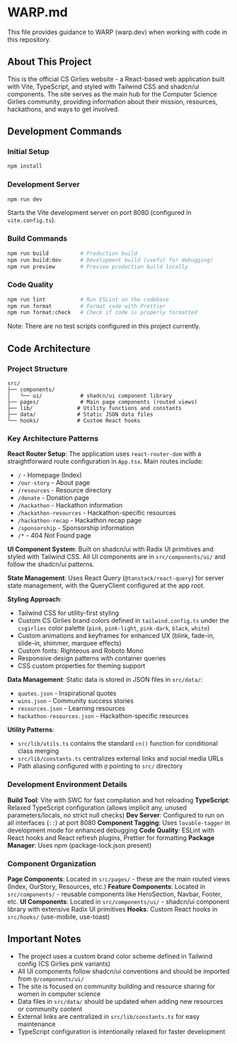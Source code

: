 # WARP.md

This file provides guidance to WARP (warp.dev) when working with code in this repository.

## About This Project

This is the official CS Girlies website - a React-based web application built with Vite, TypeScript, and styled with Tailwind CSS and shadcn/ui components. The site serves as the main hub for the Computer Science Girlies community, providing information about their mission, resources, hackathons, and ways to get involved.

## Development Commands

### Initial Setup
```bash
npm install
```

### Development Server
```bash
npm run dev
```
Starts the Vite development server on port 8080 (configured in `vite.config.ts`).

### Build Commands
```bash
npm run build          # Production build
npm run build:dev      # Development build (useful for debugging)
npm run preview        # Preview production build locally
```

### Code Quality
```bash
npm run lint           # Run ESLint on the codebase
npm run format         # Format code with Prettier
npm run format:check   # Check if code is properly formatted
```

Note: There are no test scripts configured in this project currently.

## Code Architecture

### Project Structure
```
src/
├── components/
│   └── ui/            # shadcn/ui component library
├── pages/             # Main page components (routed views)
├── lib/              # Utility functions and constants
├── data/             # Static JSON data files
└── hooks/            # Custom React hooks
```

### Key Architecture Patterns

**React Router Setup**: The application uses `react-router-dom` with a straightforward route configuration in `App.tsx`. Main routes include:
- `/` - Homepage (Index)
- `/our-story` - About page
- `/resources` - Resource directory
- `/donate` - Donation page
- `/hackathon` - Hackathon information
- `/hackathon-resources` - Hackathon-specific resources
- `/hackathon-recap` - Hackathon recap page
- `/sponsorship` - Sponsorship information
- `/*` - 404 Not Found page

**UI Component System**: Built on shadcn/ui with Radix UI primitives and styled with Tailwind CSS. All UI components are in `src/components/ui/` and follow the shadcn/ui patterns.

**State Management**: Uses React Query (`@tanstack/react-query`) for server state management, with the QueryClient configured at the app root.

**Styling Approach**: 
- Tailwind CSS for utility-first styling
- Custom CS Girlies brand colors defined in `tailwind.config.ts` under the `csgirlies` color palette (`pink`, `pink-light`, `pink-dark`, `black`, `white`)
- Custom animations and keyframes for enhanced UX (blink, fade-in, slide-in, shimmer, marquee effects)
- Custom fonts: Righteous and Roboto Mono
- Responsive design patterns with container queries
- CSS custom properties for theming support

**Data Management**: Static data is stored in JSON files in `src/data/`:
- `quotes.json` - Inspirational quotes
- `wins.json` - Community success stories
- `resources.json` - Learning resources
- `hackathon-resources.json` - Hackathon-specific resources

**Utility Patterns**: 
- `src/lib/utils.ts` contains the standard `cn()` function for conditional class merging
- `src/lib/constants.ts` centralizes external links and social media URLs
- Path aliasing configured with `@` pointing to `src/` directory

### Development Environment Details

**Build Tool**: Vite with SWC for fast compilation and hot reloading
**TypeScript**: Relaxed TypeScript configuration (allows implicit any, unused parameters/locals, no strict null checks)
**Dev Server**: Configured to run on all interfaces (`::`) at port 8080
**Component Tagging**: Uses `lovable-tagger` in development mode for enhanced debugging
**Code Quality**: ESLint with React hooks and React refresh plugins, Prettier for formatting
**Package Manager**: Uses npm (package-lock.json present)


### Component Organization

**Page Components**: Located in `src/pages/` - these are the main routed views (Index, OurStory, Resources, etc.)
**Feature Components**: Located in `src/components/` - reusable components like HeroSection, Navbar, Footer, etc.
**UI Components**: Located in `src/components/ui/` - shadcn/ui component library with extensive Radix UI primitives
**Hooks**: Custom React hooks in `src/hooks/` (use-mobile, use-toast)

## Important Notes

- The project uses a custom brand color scheme defined in Tailwind config (CS Girlies pink variants)
- All UI components follow shadcn/ui conventions and should be imported from `@/components/ui/`
- The site is focused on community building and resource sharing for women in computer science
- Data files in `src/data/` should be updated when adding new resources or community content
- External links are centralized in `src/lib/constants.ts` for easy maintenance
- TypeScript configuration is intentionally relaxed for faster development
